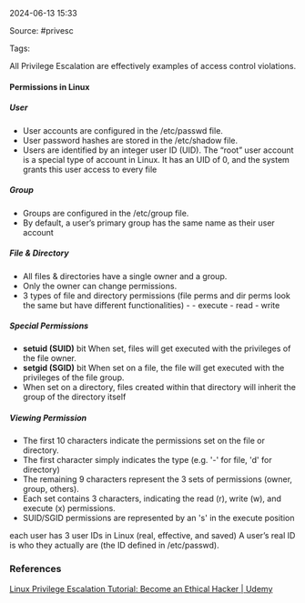 
2024-06-13 15:33

Source: #privesc 

Tags: 

All Privilege Escalation are effectively examples of access control violations.
#### Permissions in Linux
##### User 
- User accounts are configured in the /etc/passwd file. 
- User password hashes are stored in the /etc/shadow file.
- Users are identified by an integer user ID (UID). The “root” user account is a special type of account in Linux. It has an UID of 0, and the system grants this user access to every file
##### Group
- Groups are configured in the /etc/group file. 
- By default, a user’s primary group has the same name as their user account
##### File & Directory  
- All files & directories have a single owner and a group.
- Only the owner can change permissions.
- 3 types of file and directory permissions (file perms and dir perms look the same but have different functionalities) - 
		- execute
		- read
		- write 
##### Special Permissions
- **setuid (SUID)** bit When set, files will get executed with the privileges of the file owner.
- **setgid (SGID)** bit When set on a file, the file will get executed with the privileges of the file group. 
- When set on a directory, files created within that directory will inherit the group of the directory itself
##### Viewing Permission
- The first 10 characters indicate the permissions set on the file or directory.
- The first character simply indicates the type (e.g. '-' for file, 'd' for directory)
- The remaining 9 characters represent the 3 sets of permissions (owner, group, others).
- Each set contains 3 characters, indicating the read (r), write (w), and execute (x) permissions. 
- SUID/SGID permissions are represented by an 's' in the execute position

each user has 3 user IDs in Linux (real, effective, and saved)
A user’s real ID is who they actually are (the ID defined in /etc/passwd).


### References

[Linux Privilege Escalation Tutorial: Become an Ethical Hacker | Udemy](https://www.udemy.com/course/linux-privilege-escalation/)